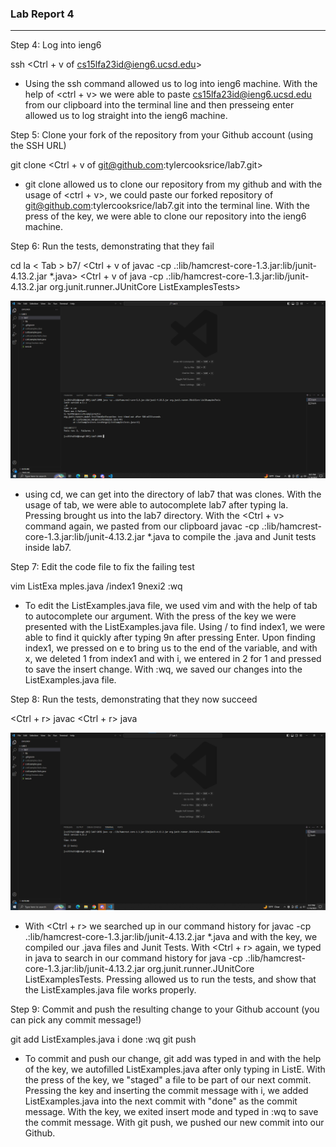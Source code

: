 ### Lab Report 4 ###

---
Step 4: Log into ieng6

  ssh <Ctrl + v of cs15lfa23id@ieng6.ucsd.edu> <Enter>

- Using the ssh command allowed us to log into ieng6 machine. With the help of <ctrl + v> we were able to paste cs15lfa23id@ieng6.ucsd.edu
from our clipboard into the terminal line and then presseing enter allowed us to log straight into the ieng6 machine.


Step 5: Clone your fork of the repository from your Github account (using the SSH URL)

  git clone <Ctrl + v of git@github.com:tylercooksrice/lab7.git> <Enter>

- git clone allowed us to clone our repository from my github and with the usage of <ctrl + v>, we could paste our forked repository of 
git@github.com:tylercooksrice/lab7.git into the terminal line. With the press of the <Enter> key, we were able to clone our repository 
into the ieng6 machine.

Step 6: Run the tests, demonstrating that they fail

  cd la < Tab > b7/ <Enter>
  <Ctrl + v of javac -cp .:lib/hamcrest-core-1.3.jar:lib/junit-4.13.2.jar *.java> <Enter>
  <Ctrl + v of java -cp .:lib/hamcrest-core-1.3.jar:lib/junit-4.13.2.jar org.junit.runner.JUnitCore ListExamplesTests> <Enter>

![Image](failures.png)

- using cd, we can get into the directory of lab7 that was clones. With the usage of tab, we were able to autocomplete lab7 after typing la. 
Pressing <Enter> brought us into the lab7 directory. With the <Ctrl + v> command again, we pasted from our clipboard 
javac -cp .:lib/hamcrest-core-1.3.jar:lib/junit-4.13.2.jar *.java to compile the .java and Junit tests inside lab7.

Step 7: Edit the code file to fix the failing test

  vim ListExa<Tab> mples.java <Enter>
  /index1 <Enter> 9nexi2 <Esc> :wq 

- To edit the ListExamples.java file, we used vim and with the help of tab to autocomplete our argument. With the press of the <Enter> key
we were presented with the ListExamples.java file. Using / to find index1, we were able to find it quickly after typing 9n after pressing Enter.
Upon finding index1, we pressed on e to bring us to the end of the variable, and with x, we deleted 1 from index1 and with i, we entered in 2 for 1
and pressed <Esc> to save the insert change. With :wq, we saved our changes into the ListExamples.java file.

Step 8: Run the tests, demonstrating that they now succeed

  <Ctrl + r> javac <Enter>
  <Ctrl + r> java <Enter>

![Image](successful.png)

- With <Ctrl + r> we searched up in our command history for javac -cp .:lib/hamcrest-core-1.3.jar:lib/junit-4.13.2.jar *.java and with the <Enter> key,
we compiled our .java files and Junit Tests. With <Ctrl + r> again, we typed in java to search in our command history for 
java -cp .:lib/hamcrest-core-1.3.jar:lib/junit-4.13.2.jar org.junit.runner.JUnitCore ListExamplesTests. Pressing <Enter> allowed us to run the tests, and 
show that the ListExamples.java file works properly.

Step 9: Commit and push the resulting change to your Github account (you can pick any commit message!)

  git add ListE<Tab>xamples.java <Enter> i done <Esc> :wq
  git push

- To commit and push our change, git add was typed in and with the help of the <Tab> key, we autofilled ListExamples.java after only typing in ListE. With 
the press of the <Enter> key, we "staged" a file to be part of our next commit. Pressing the <Enter> key and inserting the commit message with i, we added ListExamples.java
into the next commit with "done" as the commit message. With the <Esc> key, we exited insert mode and typed in :wq to save the commit message. With git push, we pushed our 
new commit into our Github.
